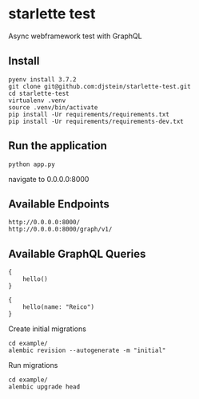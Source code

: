 # starlette test

Async webframework test with GraphQL

## Install

```
pyenv install 3.7.2
git clone git@github.com:djstein/starlette-test.git
cd starlette-test
virtualenv .venv
source .venv/bin/activate
pip install -Ur requirements/requirements.txt
pip install -Ur requirements/requirements-dev.txt
```

## Run the application

```
python app.py
```

navigate to 0.0.0.0:8000

## Available Endpoints

```
http://0.0.0.0:8000/
http://0.0.0.0:8000/graph/v1/
```

## Available GraphQL Queries

```
{
    hello()
}

{
    hello(name: "Reico")
}
```

Create initial migrations

```
cd example/
alembic revision --autogenerate -m "initial"
```

Run migrations

```
cd example/
alembic upgrade head
```

